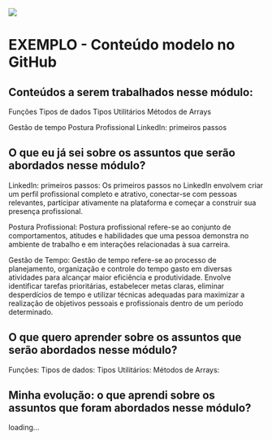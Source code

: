 ![](https://i.imgur.com/xG74tOh.png)

# EXEMPLO - Conteúdo modelo no GitHub

## Conteúdos a serem trabalhados nesse módulo:

Funções
Tipos de dados
Tipos Utilitários
Métodos de Arrays

Gestão de tempo
Postura Profissional
LinkedIn: primeiros passos

## O que eu já sei sobre os assuntos que serão abordados nesse módulo?

LinkedIn: primeiros passos: 
Os primeiros passos no LinkedIn envolvem criar um perfil profissional completo e atrativo, conectar-se com pessoas relevantes, participar ativamente na plataforma e começar a construir sua presença profissional.

Postura Profissional:
Postura profissional refere-se ao conjunto de comportamentos, atitudes e habilidades que uma pessoa demonstra no ambiente de trabalho e em interações relacionadas à sua carreira.

Gestão de Tempo:
Gestão de tempo refere-se ao processo de planejamento, organização e controle do tempo gasto em diversas atividades para alcançar maior eficiência e produtividade. Envolve identificar tarefas prioritárias, estabelecer metas claras, eliminar desperdícios de tempo e utilizar técnicas adequadas para maximizar a realização de objetivos pessoais e profissionais dentro de um período determinado.



## O que quero aprender sobre os assuntos que serão abordados nesse módulo?

Funções:
Tipos de dados:
Tipos Utilitários:
Métodos de Arrays:

## Minha evolução: o que aprendi sobre os assuntos que foram abordados nesse módulo?

loading...
